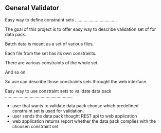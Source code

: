 General Validator
------------------

Easy way to define constraint sets
..................................

The goal of this project is to offer easy way to describe validation set of for data pack.

Batch data is meant as a set of various files.

Each file from the set has its own constraints.

There are various constraints of the whole set.

And so on.

So use can describe those constraints sets throught the web interface.

Easy way to use constraint sets to validate data pack
.......................................................

- user that wants to validate data pack choose which predefined constraint set is used for validation.
- user sends the data pack thought REST api to web application
- web application returns report whether the data pack complies with the choosen constraint set